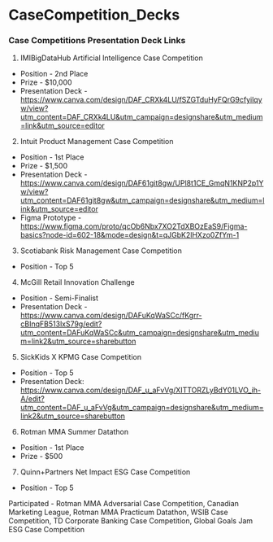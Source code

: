 # CaseCompetition_Decks

### Case Competitions Presentation Deck Links

1. IMIBigDataHub Artificial Intelligence Case Competition
* Position - 2nd Place
* Prize - $10,000
* Presentation Deck - https://www.canva.com/design/DAF_CRXk4LU/fSZGTduHyFQrG9cfyilqyw/view?utm_content=DAF_CRXk4LU&utm_campaign=designshare&utm_medium=link&utm_source=editor

2. Intuit Product Management Case Competition
* Position - 1st Place
* Prize - $1,500
* Presentation Deck - https://www.canva.com/design/DAF61git8gw/UPl8t1CE_GmqN1KNP2p1Yw/view?utm_content=DAF61git8gw&utm_campaign=designshare&utm_medium=link&utm_source=editor
* Figma Prototype - https://www.figma.com/proto/qcOb6Nbx7XO2TdXBOzEaS9/Figma-basics?node-id=602-18&mode=design&t=qJGbK2lHXzo0ZfYm-1

3. Scotiabank Risk Management Case Competition
* Position - Top 5

4. McGill Retail Innovation Challenge
* Position - Semi-Finalist
* Presentation Deck - https://www.canva.com/design/DAFuKqWaSCc/fKgrr-cBInqFB513lxS79g/edit?utm_content=DAFuKqWaSCc&utm_campaign=designshare&utm_medium=link2&utm_source=sharebutton 

5. SickKids X KPMG Case Competition
* Position - Top 5
* Presentation Deck: https://www.canva.com/design/DAF_u_aFvVg/XITTORZLyBdY01LVO_ih-A/edit?utm_content=DAF_u_aFvVg&utm_campaign=designshare&utm_medium=link2&utm_source=sharebutton

6. Rotman MMA Summer Datathon
* Position - 1st Place
* Prize - $500


7. Quinn+Partners Net Impact ESG Case Competition
* Position - Top 5


Participated - Rotman MMA Adversarial Case Competition, Canadian Marketing League, Rotman MMA Practicum Datathon, WSIB Case Competition, TD Corporate Banking Case Competition, Global Goals Jam ESG Case Competition
